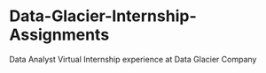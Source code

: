 # Data-Glacier-Internship-Assignments
Data Analyst Virtual Internship experience at Data Glacier Company 
